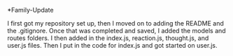 *Family-Update

I first got my repository set up, then I moved on to adding the README and the .gitignore. Once that was completed and saved, I added the models and routes folders. I then added in the index.js, reaction.js, thought.js, and user.js files. Then I put in the code for index.js and got started on user.js.